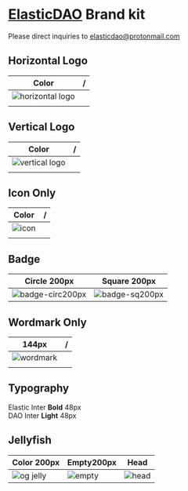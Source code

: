 # [ElasticDAO](https://elasticdao.org) Brand kit

Please direct inquiries to elasticdao@protonmail.com

## Horizontal Logo
| Color | / |
| ------------- | ------------- |
| ![horizontal logo](https://user-images.githubusercontent.com/16773608/131568977-e3964145-0a61-4969-8a27-fa4b2920ed14.png)
|  |
  
## Vertical Logo
| Color | / |
| ------------- | ------------- |
| ![vertical logo](https://user-images.githubusercontent.com/16773608/131570017-cb544f6c-3bed-447e-ba9c-8137d4eb2233.png)
|  |

## Icon Only
| Color | / |
| ------------- | ------------- |
| ![icon](https://user-images.githubusercontent.com/16773608/131570517-c95e2778-0251-4ce1-8c35-12a042d2dce1.png)
|  |

## Badge
| Circle 200px  | Square 200px |
| ------------- | ------------- |
| ![badge-circ200px](https://user-images.githubusercontent.com/16773608/131567918-34195093-4e95-42ab-8f6f-6be2f6e5372d.png)  | ![badge-sq200px](https://user-images.githubusercontent.com/16773608/131567925-39cb56a7-3ae2-4187-81aa-6343b4c91493.png)  |


## Wordmark Only
| 144px  | / |
| ------------- | ------------- |
| ![wordmark](https://user-images.githubusercontent.com/16773608/131571100-61853c39-2f3f-408c-9c52-cbcfacc1b2ab.png)
| |

## Typography
Elastic Inter **Bold** 48px\
DAO Inter **Light** 48px








## Jellyfish
| Color 200px  | Empty200px | Head |
| ------------- | ------------- | ------------- |
| ![og jelly](https://user-images.githubusercontent.com/16773608/131717926-b2496bfe-9217-4110-8be8-87466a582f84.png) | ![empty](https://user-images.githubusercontent.com/16773608/131717944-cf920f75-8f73-48fa-8e6b-92c098d7db95.png) | ![head](https://user-images.githubusercontent.com/16773608/131915592-73ebe05d-4363-4b32-9719-afdcda715719.png) |






  
